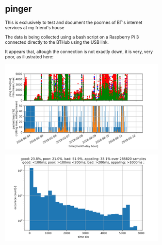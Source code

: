 # pinger
This is exclusively to test and document the poornes of BT's internet services at my friend's house

The data is being collected using a bash script on a Raspberry Pi 3 connected directly to the BTHub using the USB link.

It appears that, altough the connection is not exactly down, it is very, very poor, as illustrated here:

![time line](/ping_times_timeline.png)

![histogram](/ping_times_histogram.png)
